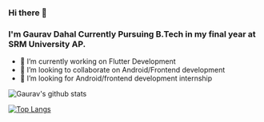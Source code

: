### Hi there 👋

### I'm Gaurav Dahal Currently Pursuing B.Tech in my final year at SRM University AP.

- 🔭 I’m currently working on Flutter Development
- 👯 I’m looking to collaborate on Android/Frontend development
- 🤔 I’m looking for Android/frontend development internship



![Gaurav's github stats](https://github-readme-stats.vercel.app/api?username=gaurav822&show_icons=true&theme=radical)

[![Top Langs](https://github-readme-stats.vercel.app/api/top-langs/?username=gaurav822&layout=compact)](https://github.com/anuraghazra/github-readme-stats)

